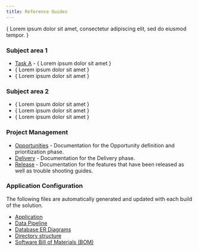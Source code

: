 ```yaml
---
title: Reference Guides
---
```

<!---
The Reference Guide overview document is intended to be the gateway to the documentation to understanding the details of a specific feature or component of the project.

File name: /documentation/reference/index_reference.md
--->

{ Lorem ipsum dolor sit amet, consectetur adipiscing elit, sed do eiusmod tempor. }  

<!-- Provide a brief description and links to the detailed information about a specific subject area. --->
### Subject area 1
- [Task A](reference_subject.md) - { Lorem ipsum dolor sit amet }  
- { Lorem ipsum dolor sit amet }  
- { Lorem ipsum dolor sit amet }  

### Subject area 2
- { Lorem ipsum dolor sit amet }  
- { Lorem ipsum dolor sit amet }  
- { Lorem ipsum dolor sit amet }  

### Project Management
- [Opportunities](project_management/1_Opportunities/index.md) - Documentation for the Opportunity definition and prioritization phase.
- [Delivery](project_management/2_Delivery/README.md) - Documentation for the Delivery phase.
- [Release](project_management/3_Release/index.md) - Documentation for the features that have been released as well as trouble shooting guides.

### Application Configuration
The following files are automatically generated and updated with each build of the solution.  

- [Application](configuration_management/application.md)  
- [Data Pipeline](configuration_management/data_pipeline.md)  
- [Database ER Diagrams](configuration_management/database.md)  
- [Directory structure](configuration_management/files_and_directories.md)  
- [Software Bill of Materials (BOM)](configuration_management/software_bom.md)  